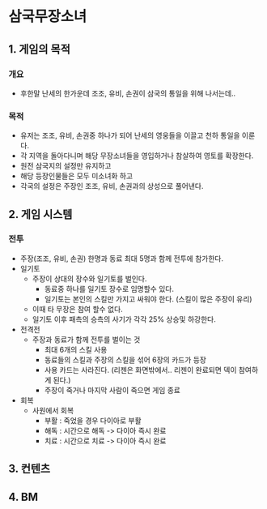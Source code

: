 # 삼국무장소녀
## 1. 게임의 목적
### 개요
- 후한말 난세의 한가운데 조조, 유비, 손권이 삼국의 통일을 위해 나서는데.. 
### 목적
- 유저는 조조, 유비, 손권중 하나가 되어 난세의 영웅들을 이끌고 천하 통일을 이룬다.
- 각 지역을 돌아다니며 해당 무장소녀들을 영입하거나 참살하여 영토를 확장한다.
- 원전 삼국지의 설정만 유지하고
- 해당 등장인물들은 모두 미소녀화 하고
- 각국의 설정은 주장인 조조, 유비, 손권과의 상성으로 풀어낸다.
  
## 2. 게임 시스템
### 전투
- 주장(조조, 유비, 손권) 한명과 동료 최대 5명과 함께 전투에 참가한다.
- 일기토
  - 주장이 상대의 장수와 일기토를 벌인다.
    - 동료중 하나를 일기토 장수로 임명할수 있다.
    - 일기토는 본인의 스킬만 가지고 싸워야 한다. (스킬이 많은 주장이 유리)  
  - 이때 타 무장은 참여 할수 없다.
  - 일기토 이후 패측의 승측의 사기가 각각 25% 상승및 하강한다. 
- 전격전
  - 주장과 동료가 함께 전투를 벌이는 것
    - 최대 6개의 스킬 사용
    - 동료들의 스킬과 주장의 스킬을 섞어 6장의 카드가 등장
    - 사용 카드는 사라진다. (리젠은 화면밖에서.. 리젠이 완료되면 덱이 참여하게 된다.)
    - 주장이 죽거나 마지막 사람이 죽으면 게임 종료    
- 회복
  - 사원에서 회복
    - 부활 : 죽었을 경우 다이아로 부활
    - 해독 : 시간으로 해독 -> 다이아 즉시 완료
    - 치료 : 시간으로 치료 -> 다이아 즉시 완료


## 3. 컨텐츠
## 4. BM

